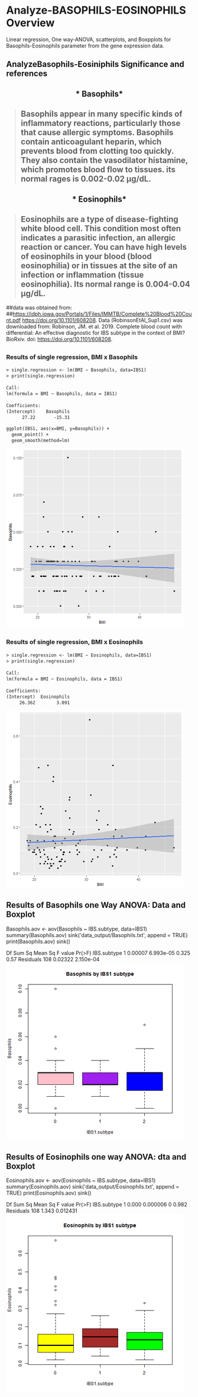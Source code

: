 # Analyze-BASOPHILS-EOSINOPHILS Overview
Linear regression, One way-ANOVA, scatterplots, and Boxpplots for Basophils-Eosinophils parameter from the gene expression data.

## AnalyzeBasophils-Eosiniphils Significance and references

## <p align="center"> * Basophils* </p>
>## Basophils appear in many specific kinds of inflammatory reactions, particularly those that cause allergic symptoms. Basophils contain anticoagulant heparin, which prevents blood from clotting too quickly. They also contain the vasodilator histamine, which promotes blood flow to tissues. its normal rages is 0.002-0.02 μg/dL.

 ## <p align="center"> * Eosinophils* </p>
 >## Eosinophils are a type of disease-fighting white blood cell. This condition most often indicates a parasitic infection, an allergic reaction or cancer. You can have high levels of eosinophils in your blood (blood eosinophilia) or in tissues at the site of an infection or inflammation (tissue eosinophilia). Its normal range is 0.004-0.04 μg/dL.

##data was obtained from:
##https://idph.iowa.gov/Portals/1/Files/IMMTB/Complete%20Blood%20Count.pdf
https://doi.org/10.1101/608208.
Data (RobinsonEtAl_Sup1.csv) was downloaded from: 
Robinson, JM. et al. 2019. Complete blood count with differential: An effective diagnostic for IBS subtype in the context of BMI? BioRxiv. doi: https://doi.org/10.1101/608208.

##
### Results of single regression, BMI x Basophils
```
> single.regression <- lm(BMI ~ Basophils, data=IBS1)
> print(single.regression)

Call:
lm(formula = BMI ~ Basophils, data = IBS1)

Coefficients:
(Intercept)    Basophils  
      27.22       -15.31  

```
```
ggplot(IBS1, aes(x=BMI, y=Basophils)) +
  geom_point() +    
  geom_smooth(method=lm) 
```
![scatterplot BMI vs Basophils](fig_output/Basophils_scatterplot.png)

##
### Results of single regression, BMI x Eosinophils
```
> single.regression <- lm(BMI ~ Eosinophils, data=IBS1)
> print(single.regression)

Call:
lm(formula = BMI ~ Eosinophils, data = IBS1)

Coefficients:
(Intercept)  Eosinophils  
     26.362        3.091  

```
![ Scatterplot BMI vs Eosinophils](fig_output/Eosinophils_scatterplot.png)

 
## Results of Basophils one Way ANOVA: Data and Boxplot
Basophils.aov <- aov(Basophils ~ IBS.subtype, data=IBS1)
summary(Basophils.aov)
sink('data_output/Basophils.txt', append = TRUE)
print(Basophils.aov)
sink()

Df  Sum Sq   Mean Sq F value Pr(>F)
IBS.subtype   1 0.00007 6.993e-05   0.325   0.57
Residuals   108 0.02322 2.150e-04  
![Boxplot BMIvs Basophils](fig_output/Basophils_boxplot.png)

## Results of Eosinophils one way ANOVA: dta and Boxplot
Eosinophils.aov <- aov(Eosinophils ~ IBS.subtype, data=IBS1)
summary(Eosinophils.aov)
sink('data_output/Eosinophils.txt', append = TRUE)
print(Eosinophils.aov)
sink()

Df Sum Sq  Mean Sq F value Pr(>F)
IBS.subtype   1  0.000 0.000006       0  0.982
Residuals   108  1.343 0.012431
![Boxplot BMI vs Eosinophils](fig_output/Eosinophils_boxplot.png)

